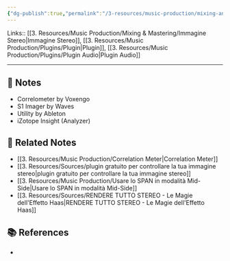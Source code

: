 ```yaml
---
{"dg-publish":true,"permalink":"/3-resources/music-production/mixing-and-mastering/plugin-immagine-stereo/","tags":["type/note"]}
---
```


Links:: [[3. Resources/Music Production/Mixing & Mastering/Immagine Stereo\|Immagine Stereo]], [[3. Resources/Music Production/Plugins/Plugin\|Plugin]], [[3. Resources/Music Production/Plugins/Plugin Audio\|Plugin Audio]]

---

## 📝 Notes

- Correlometer by Voxengo
- S1 Imager by Waves
- Utility by Ableton
- iZotope Insight (Analyzer)



## 🔗 Related Notes

- [[3. Resources/Music Production/Correlation Meter\|Correlation Meter]]
- [[3. Resources/Sources/plugin gratuito per controllare la tua immagine stereo\|plugin gratuito per controllare la tua immagine stereo]]
- [[3. Resources/Music Production/Usare lo SPAN in modalità Mid-Side\|Usare lo SPAN in modalità Mid-Side]]
- [[3. Resources/Sources/RENDERE TUTTO STEREO - Le Magie dell'Effetto Haas\|RENDERE TUTTO STEREO - Le Magie dell'Effetto Haas]]

## 📚 References

- 